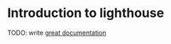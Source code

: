 # Introduction to lighthouse

TODO: write [great documentation](http://jacobian.org/writing/what-to-write/)
